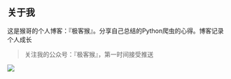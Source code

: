 ## 关于我

这是猴哥的个人博客：『极客猴』。分享自己总结的Python爬虫的心得。博客记录个人成长

>关注我的公众号：『极客猴』，第一时间接受推送

![](https://img.jikehou.cn/config/official_accounts_qrcode.png)
